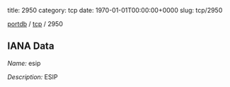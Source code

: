title: 2950
category: tcp
date: 1970-01-01T00:00:00+0000
slug: tcp/2950

[portdb](/) / [tcp](/category/tcp.html) / 2950


## IANA Data

_Name:_ esip

_Description:_ ESIP


